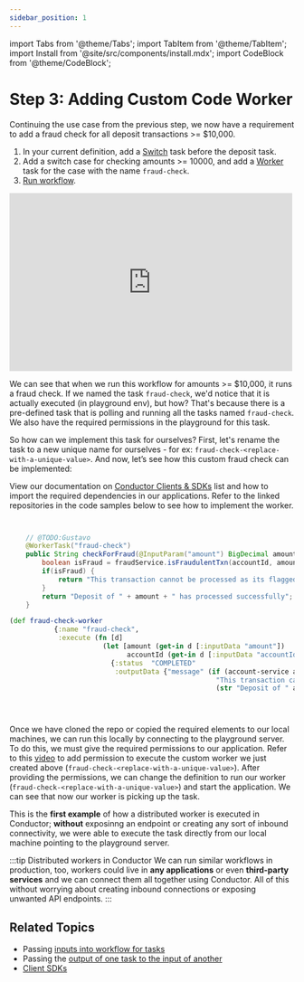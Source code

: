 ```yaml
---
sidebar_position: 1
---
```

import Tabs from '@theme/Tabs';
import TabItem from '@theme/TabItem';
import Install from '@site/src/components/install.mdx';
import CodeBlock from '@theme/CodeBlock';

# Step 3: Adding Custom Code Worker

Continuing the use case from the previous step, we now have a requirement to add a fraud check for all deposit transactions >= $10,000.

<Tabs>
<TabItem value="UI" label="UI">

<div className="row">
<div className="col col--4">


1. In your current definition, add a [Switch](/content/reference-docs/operators/switch) task before the deposit task.
2. Add a switch case for checking amounts >= 10000, and add a [Worker](/content/reference-docs/worker-task) task for the case with the name `fraud-check`.
3. [Run workflow](/content/how-to-videos/run-workflow).

</div>
<div className="col">
<div className="embed-loom-video">
<iframe width="500" height="315" src="https://www.youtube.com/embed/-jx9XuKaL0I?si=1iK2Jb_yRtE_Jvqm" title="YouTube video player" frameborder="0" allow="accelerometer; autoplay; clipboard-write; encrypted-media; gyroscope; picture-in-picture; web-share" allowfullscreen></iframe></div>
</div>
</div>
</TabItem>
</Tabs>

We can see that when we run this workflow for amounts >= $10,000, it runs a fraud check. If we named the task `fraud-check`, we'd notice that it is actually executed (in playground env), but how? 
That's because there is a pre-defined task that is polling and running all the tasks named `fraud-check`. We also have the required permissions in the playground for this task.

So how can we implement this task for ourselves? First, let's rename the task to a new unique name for ourselves - for ex: `fraud-check-<replace-with-a-unique-value>`. And now, let’s see how this custom fraud check can be implemented:

View our documentation on [Conductor Clients & SDKs](/content/category/sdks) list and how to import the required dependencies in our applications. Refer to the linked repositories in the code samples below to see how to implement the worker.

<Tabs>
<TabItem value="Java" label="Java">

```java dynamic https://github.com/conductor-sdk/orkes-java-springboot2-example/blob/main/src/main/java/io/orkes/example/banking/workers/ConductorWorkers.java section=1 ../workers/ConductorWorkers.java
```

</TabItem>
<TabItem value="Python" label="Python">

```python dynamic https://github.com/conductor-sdk/python-sdk-examples/blob/upgrade-sdk-version-1.0.66/examples/worker/workers.py section=1 ../worker/workers.py
```

</TabItem>
<TabItem value="Golang" label="Golang">

```java
    // @TODO:Gustavo
    @WorkerTask("fraud-check")
    public String checkForFraud(@InputParam("amount") BigDecimal amount, @InputParam("accountId") String accountId) {
        boolean isFraud = fraudService.isFraudulentTxn(accountId, amount);
        if(isFraud) {
            return "This transaction cannot be processed as its flagged for review.";
        }
        return "Deposit of " + amount + " has processed successfully";
    }

```

</TabItem>
<TabItem value="Clojure" label="Clojure">

```clojure
(def fraud-check-worker
           {:name "fraud-check",
            :execute (fn [d]
                       (let [amount (get-in d [:inputData "amount"])
                             accountId (get-in d [:inputData "accountId"] )]
                         {:status  "COMPLETED"
                          :outputData {"message" (if (account-service amount accountId)
                                                   "This transaction cannot be processed as its flagged for review."
                                                   (str "Deposit of " amount   " has processed successfully"))}}))})
```

</TabItem>
<TabItem value="CSharp" label="CSharp">

```csharp dynamic https://github.com/conductor-sdk/csharp-sdk-examples/blob/main/Examples/Worker/Workers.cs section=1 ../Worker/Workers.cs
```

</TabItem>
<TabItem value="Javascript" label="Javascript">

```javascript dynamic https://github.com/conductor-sdk/javascript-sdk-examples/blob/main/src/banking/workers/workers.js section=1 .../workers/workers.js
```

</TabItem>
<TabItem value="Typescript" labe="typescript">

```typescript dynamic https://github.com/conductor-sdk/typescript-examples/blob/main/src/banking/workers/workers.ts section=1 ../workers/workers.ts
```

</TabItem>
</Tabs>


Once we have cloned the repo or copied the required elements to our local machines, we can run this locally by connecting to the playground server. 
To do this, we must give the required permissions to our application.
Refer to this [video](/content/how-to-videos/app-management) to add permission to execute the custom worker we just created above (`fraud-check-<replace-with-a-unique-value>`).
After providing the permissions, we can change the definition to run our worker (`fraud-check-<replace-with-a-unique-value>`) and start the application.
We can see that now our worker is picking up the task. 

This is the **first example** of how a distributed worker is executed in Conductor; **without** exposinng an endpoint or creating any sort of inbound connectivity, we were able to execute the task directly from our local machine pointing to the playground server.

:::tip Distributed workers in Conductor
We can run similar workflows in production, too, workers could live in **any applications** or even **third-party services** and we can connect them all together using
Conductor. All of this without worrying about creating inbound connections or exposing unwanted API endpoints.
:::

## Related Topics

- Passing [inputs into workflow for tasks](/content/developer-guides/passing-inputs-to-task-in-conductor)
- Passing the [output of one task to the input of another](/content/developer-guides/passing-inputs-to-task-in-conductor)
- [Client SDKs](/content/category/sdks)

